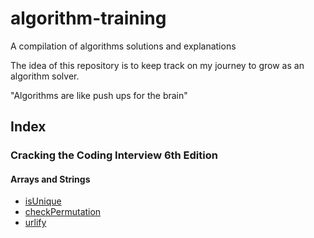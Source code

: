 # algorithm-training
A compilation of algorithms solutions and explanations

The idea of this repository is to keep track on my journey to grow as an algorithm solver.

"Algorithms are like push ups for the brain"

## Index

### Cracking the Coding Interview 6th Edition

#### Arrays and Strings
* [isUnique](https://github.com/keff6/algorithm-training/blob/master/CrackingTheCodingInterview/ArraysAndStrings/1-isUnique.md#isunique)
* [checkPermutation](https://github.com/keff6/algorithm-training/blob/master/CrackingTheCodingInterview/ArraysAndStrings/2-checkPermutation.md#checkpermutation)
* [urlify](https://github.com/keff6/algorithm-training/blob/master/CrackingTheCodingInterview/ArraysAndStrings/3-urlfy.md#urlify)